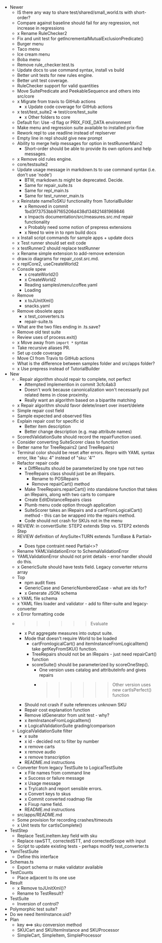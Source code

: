 
* Newer
  * IS there any way to share test/shared/small_world.ts with short-order?
  * Compare against baseline should fail for any regression, not increase in regressions
  * x Rename RuleChecker2
  * Fix and unit test for getIncrementalMutualExclusionPredicate()
  * Burger menu
  * Taco menu
  * Ice cream menu
  * Boba menu
  * Remove rule_checker.test.ts
  * Update docs to use command syntax, install vs build
  * Better unit tests for new rules engine.
  * Better unit test coverage.
  * RuleChecker support for valid quantities
  * Move SuitePredicate and PeekableSequence and others into src/core
  * x Migrate from travis to GitHub actions
    * x Update code coverage for GitHub actions
  * x test/test_suite2 => test/core/test_suite
    * x Other folders to core
  * Default for: Use -d flag or PRIX_FIXE_DATA environment
  * Make menu and regression suite available to installed prix-fixe
  * Rework repl to use readline instead of replserver
  * Empty line in repl should give new prompt
  * Ability to merge help messages for option in testRunnerMain2
    * Short-order should be able to provide its own options and help messages.
  * x Remove old rules engine.
  * core/testsuite2
  * Update usage message in markdown.ts to use command syntax (i.e. don't use 'node')
    * BTW, markdown.ts might be deprecated. Decide.
    * Same for repair_suite.ts
    * Same for repl_main.ts
    * Same for test_runner_main.ts
  * x Reinstate nameToSKU functionality from TutorialBuilder
    * x Removed in commit 1bd3f73753bb97165206d438d134821481969846
    * x Impacts documentation/src/measures.src.md repair functionality
    * x Probably need some notion of prepress extensions
    * x Need to wire in to npm build docs
  * x Install script commands for sample apps + update docs
  * x Test runner should set exit code
  * x testRunner2 should replace testRunner
  * x Rename simple extension to add-remove extension
  * draw.io diagrams for repair_cost.src.md.
  * x replCore2, useCreateWorld2
  * Console spew
    * x createWorld2()
    * x CreateWorld2
    * Reading samples\menu\coffee.yaml
    * Loading 
  * Remove
    * x toJUnitXml()
    * snacks.yaml
  * Remove obsolete apps
    * x test_converters.ts
    * repair-suite.ts
  * What are the two files ending in .ts.save?
  * Remove old test suite
  * Review uses of process.exit()
  * x Move away from `import *` syntax
  * Take recursive aliases PR.
  * Set up code coverage
  * Move CI from Travis to GitHub actions
  * What is the difference between samples folder and src/apps folder?
  * x Use prepress instead of TutorialBuilder
* New
  * . Repair algorithm should repair to complete, not perfect
    * Attempted implemention in commit 3cfc4ab3
    * Doesn't work because canonicalization won't necessarily put related items in close proximity.
    * Really want an algorithm based on a bipartite matching
  * x Repair algorithm should favor delete/insert over insert/delete
  * Simple repair cost field
  * Sample expected and observed files
  * Explain repair cost for specific id
    * Better item description
    * Better change description (e.g. map attribute names)
  * ScoredValidationSuite should record the repairFunction used.
  * Consider converting SuiteScorer class to function
  * Better name for TreeRepairs2 (and TreeRepairs)
  * Terminal color should be reset after errors. Repro with YAML syntax error, like "sku: 4" instead of "sku: '4'"
  * Refactor repair code
    * x DiffResults should be parameterized by one type not two
    * TreeRepairs class should just be an IRepairs.
      * Rename to POSRepairs
      * Remove repairCart() method
    * Make TreeRepairs.repairCart() into standalone function that takes an IRepairs, along with two carts to compare
    * Create EditDistanceRepairs class
    * Plumb menu code option through application
    * SuiteScorer takes an IRepairs and a cartFromLogicalCart() method - this can be wrapped into the repairs method.
    * Code should not crash for SKUs not in the menu
  * REVIEW: in convertSuite: STEP2 extends Step<TURN1> vs. STEP2 extends Step<TURN2>
  * REVIEW definition of AnySuite<TURN extends TurnBase & Partial<CombinedTurn>>
    * Does type contraint need Partial<>?
  * Rename YAMLValidationError to SchemaValidationError
  * YAMLValidationError should not print details - error handler should do this.
  * x GenericSuite should have tests field. Legacy converter returns array
  * Top
    * npm audit fixes
    * GenericCase and GenericNumberedCase - what are ids for?
    * x Generate JSON schema
  * x YAML file schema
  * x YAML files loader and validator - add to filter-suite and legacy-converter
  * x Error formatting code
  * >>>>>> Evaluate
    * x Put aggregate measures into output suite.
    * Mode that doesn't require World to be loaded
      * cartFromlogicalCart() and itemInstanceFromLogicalItem() take getKeyFromSKU() function.
      * TreeRepairs should not be an IRepairs - just need repairCart() function
      * scoreSuite() should be parameterized by scoreOneStep().
        * One version uses catalog and attributeInfo and gives repairs
        * >>>>>> Other version uses new cartIsPerfect() function
    * Should not crash if suite references unknown SKU
    * Repair cost explanation function
    * Remove idGenerator from unit test - why?
    * x itemInstanceFromLogicalItem()
    * x LogicalValidationSuite grading/comparison
  * LogicalValidationSuite filter
    * x suite
    * x id - decided not to filter by number
    * x remove carts
    * x remove audio
    * x remove transcription
    * README.md instructions
  * Converter from legacy TestSuite to LogicalTestSuite
    * x File names from command line
    * x Success or failure message
    * x Usage message
    * x Try/catch and report sensible errors.
    * x Convert keys to skus
    * x Commit converted roadmap file
    * x Fixup name field.
    * README.md instructions
  * src/apps/README.md
  * Some provision for recording crashes/timeouts
  * x Unit tests for cartIsComplete()
* TestStep
  * Replace TestLineItem.key field with sku
  * Replace rawSTT, correctedSTT, and correctedScope with input
  * Script to update existing tests - perhaps modify test_converter.ts
* YamlTestSuite
  * Define this interface
* Schemas.ts
  * Export schema or make validator available
* TestCounts
  * Place adjacent to its one use
* Result
  * x Remove toJUnitXml()?
  * Rename to TestResult?
* TestSuite
  * Inversion of control?
* Polymorphic test suite?
* Do we need ItemInstance.uid?
* Plan
  * key <==> sku conversion method
  * SKUCart and SKUItemInstance and SKUProcessor
  * SimpleCart, SimpleItem, SimpleProcessor

